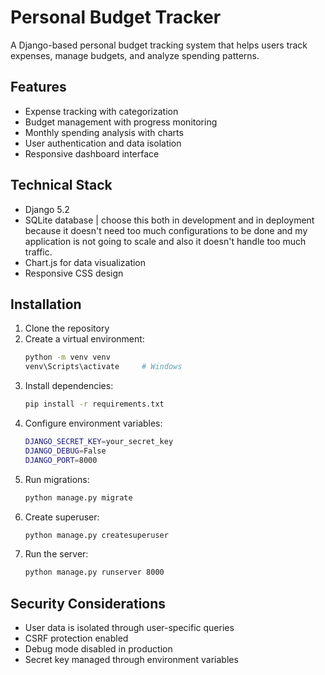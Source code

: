 # Personal Budget Tracker

A Django-based personal budget tracking system that helps users track expenses, manage budgets, and analyze spending patterns.

## Features

- Expense tracking with categorization
- Budget management with progress monitoring
- Monthly spending analysis with charts
- User authentication and data isolation
- Responsive dashboard interface

## Technical Stack

- Django 5.2
- SQLite database | choose this both in development and in deployment because it doesn't need too  much configurations to be done and my application is not going to scale and also it doesn't handle too much traffic.
- Chart.js for data visualization 
- Responsive CSS design

## Installation

1. Clone the repository
2. Create a virtual environment:
   ```bash
   python -m venv venv
   venv\Scripts\activate     # Windows
   ```
3. Install dependencies:
   ```bash
   pip install -r requirements.txt
   ```
4. Configure environment variables:
   ```bash
   DJANGO_SECRET_KEY=your_secret_key
   DJANGO_DEBUG=False
   DJANGO_PORT=8000
   ```
5. Run migrations:
   ```bash
   python manage.py migrate
   ```
6. Create superuser:
   ```bash
   python manage.py createsuperuser
   ```
7. Run the server:
   ```bash
   python manage.py runserver 8000
   ```


## Security Considerations

- User data is isolated through user-specific queries
- CSRF protection enabled
- Debug mode disabled in production
- Secret key managed through environment variables
